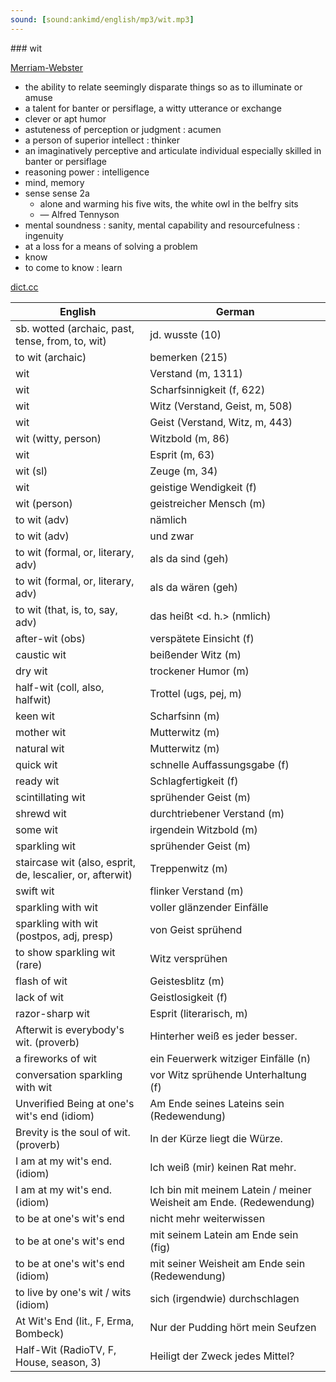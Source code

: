 ```yaml
---
sound: [sound:ankimd/english/mp3/wit.mp3]
---
```


\### wit

[Merriam-Webster](https://www.merriam-webster.com/dictionary/wit)

- the ability to relate seemingly disparate things so as to illuminate or amuse
- a talent for banter or persiflage, a witty utterance or exchange
- clever or apt humor
- astuteness of perception or judgment : acumen
- a person of superior intellect : thinker
- an imaginatively perceptive and articulate individual especially skilled in banter or persiflage
- reasoning power : intelligence
- mind, memory
- sense sense 2a
    - alone and warming his five wits, the white owl in the belfry sits
    - — Alfred Tennyson
- mental soundness : sanity, mental capability and resourcefulness : ingenuity
- at a loss for a means of solving a problem
- know
- to come to know : learn

[dict.cc](https://www.dict.cc/wit)

| English        | German       |
| -------------- | ------------ |
| sb. wotted (archaic, past, tense, from, to, wit) | jd. wusste (10) |
| to wit (archaic) | bemerken (215) |
| wit | Verstand (m, 1311) |
| wit | Scharfsinnigkeit (f, 622) |
| wit | Witz (Verstand, Geist, m, 508) |
| wit | Geist (Verstand, Witz, m, 443) |
| wit (witty, person) | Witzbold (m, 86) |
| wit | Esprit (m, 63) |
| wit (sl) | Zeuge (m, 34) |
| wit | geistige Wendigkeit (f) |
| wit (person) | geistreicher Mensch (m) |
| to wit (adv) | nämlich |
| to wit (adv) | und zwar |
| to wit (formal, or, literary, adv) | als da sind (geh) |
| to wit (formal, or, literary, adv) | als da wären (geh) |
| to wit (that, is, to, say, adv) | das heißt <d. h.> (nmlich) |
| after-wit (obs) | verspätete Einsicht (f) |
| caustic wit | beißender Witz (m) |
| dry wit | trockener Humor (m) |
| half-wit (coll, also, halfwit) | Trottel (ugs, pej, m) |
| keen wit | Scharfsinn (m) |
| mother wit | Mutterwitz (m) |
| natural wit | Mutterwitz (m) |
| quick wit | schnelle Auffassungsgabe (f) |
| ready wit | Schlagfertigkeit (f) |
| scintillating wit | sprühender Geist (m) |
| shrewd wit | durchtriebener Verstand (m) |
| some wit | irgendein Witzbold (m) |
| sparkling wit | sprühender Geist (m) |
| staircase wit (also, esprit, de, lescalier, or, afterwit) | Treppenwitz (m) |
| swift wit | flinker Verstand (m) |
| sparkling with wit | voller glänzender Einfälle |
| sparkling with wit (postpos, adj, presp) | von Geist sprühend |
| to show sparkling wit (rare) | Witz versprühen |
| flash of wit | Geistesblitz (m) |
| lack of wit | Geistlosigkeit (f) |
| razor-sharp wit | Esprit (literarisch, m) |
| Afterwit is everybody's wit. (proverb) | Hinterher weiß es jeder besser. |
| a fireworks of wit | ein Feuerwerk witziger Einfälle (n) |
| conversation sparkling with wit | vor Witz sprühende Unterhaltung (f) |
| Unverified Being at one's wit's end (idiom) | Am Ende seines Lateins sein (Redewendung) |
| Brevity is the soul of wit. (proverb) | In der Kürze liegt die Würze. |
| I am at my wit's end. (idiom) | Ich weiß (mir) keinen Rat mehr. |
| I am at my wit's end. (idiom) | Ich bin mit meinem Latein / meiner Weisheit am Ende. (Redewendung) |
| to be at one's wit's end | nicht mehr weiterwissen |
| to be at one's wit's end | mit seinem Latein am Ende sein (fig) |
| to be at one's wit's end (idiom) | mit seiner Weisheit am Ende sein (Redewendung) |
| to live by one's wit / wits (idiom) | sich (irgendwie) durchschlagen |
| At Wit's End (lit., F, Erma, Bombeck) | Nur der Pudding hört mein Seufzen |
| Half-Wit (RadioTV, F, House, season, 3) | Heiligt der Zweck jedes Mittel? |
